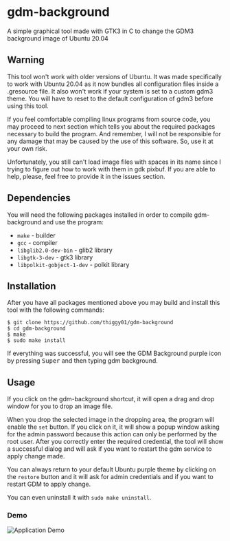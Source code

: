 # gdm-background
A simple graphical tool made with GTK3 in C to change the GDM3 background image of Ubuntu 20.04

## Warning
This tool won't work with older versions of Ubuntu. It was made specifically to work with Ubuntu
20.04 as it now bundles all configuration files inside a .gresource file. It also won't work if
your system is set to a custom gdm3 theme. You will have to reset to the default configuration of
gdm3 before using this tool.

If you feel comfortable compiling linux programs from source code, you may proceed to next
section which tells you about the required packages necessary to build the program. And remember,
I will not be responsible for any damage that may be caused by the use of this software. So, use
it at your own risk.

Unfortunately, you still can't load image files with spaces in its name since I trying to figure out how to work with them in gdk pixbuf. If you are able to help, please, feel free to provide it in the issues section.

## Dependencies
You will need the following packages installed in order to compile gdm-background and use the program:

* `make` - builder
* `gcc` - compiler
* `libglib2.0-dev-bin` - glib2 library
* `libgtk-3-dev` - gtk3 library
* `libpolkit-gobject-1-dev` - polkit library

## Installation

After you have all packages mentioned above you may build and install this tool with the following
commands:
```
$ git clone https://github.com/thiggy01/gdm-background
$ cd gdm-background
$ make
$ sudo make install
```
If everything was successful, you will see the GDM Background purple icon by pressing <kbd>Super</kbd>
and then typing gdm background.

## Usage
If you click on the gdm-background shortcut, it will open a drag and drop window for you to drop an
image file.

When you drop the selected image in the dropping area, the program will enable the `set` button.
If you click on it, it will show a popup window asking for the admin password because this action can
only be performed by the root user. After you correctly enter the required credential, the tool
will show a successful dialog and will ask if you want to restart the gdm service to apply change made.

You can always return to your default Ubuntu purple theme by clicking on the `restore` button and
it will ask for admin credentials and if you want to restart GDM to apply change.

You can even uninstall it with `sudo make uninstall`.

### Demo
![Application Demo](https://i.imgur.com/3L0Jmff.gif)
